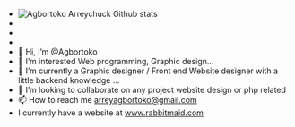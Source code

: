 - ![Agbortoko Arreychuck Github stats](https://github-readme-stats.vercel.app/api?username=Agbortoko&show_icons=true&theme=radical)
- 
- 
- 
- 👋 Hi, I’m @Agbortoko
- 👀 I’m interested Web programming,  Graphic design...
- 🌱 I’m currently a Graphic designer / Front end Website designer with a little backend knowledge ...
- 💞️ I’m looking to collaborate on any project website design or php related
- 📫 How to reach me arreyagbortoko@gmail.com
- I currently have a website at www.rabbitmaid.com
<!---
Agbortoko/Agbortoko is a ✨ special ✨ repository because its `README.md` (this file) appears on your GitHub profile.
You can click the Preview link to take a look at your changes.
--->
